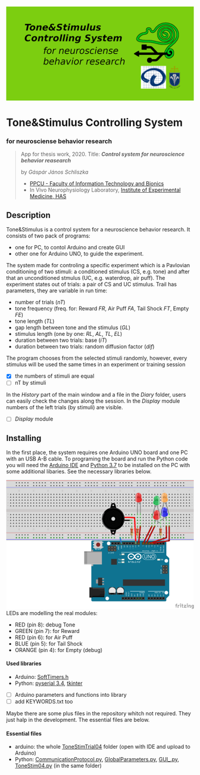 
![Project Logo](/repository-open-graph.png)
# Tone&Stimulus Controlling System #
### for neurosciense behavior research ###
 
> App for thesis work, 2020.
>   Title: __*Control system for neuroscience behavior reasearch*__
>
>   by *Gáspár János Schliszka*
>    * [PPCU - Faculty of Information Technology and Bionics](https://itk.ppke.hu/en)
>    * In Vivo Neurophysiology Laboratory, [Institute of Experimental Medicine, HAS](http://koki.hu/english)

## Description ##
  Tone&Stimulus is a control system for a neuroscience behavior research. It consists of two pack of programs:
  - one for PC, to contol Arduino and create GUI
  - other one for Arduino UNO, to guide the experiment.
  
  The system made for controling a specific experiment which is a Pavlovian conditioning of two stimuli: a conditioned stimulus (CS, e.g. tone) and after that an unconditioned stmulus (UC, e.g. waterdrop, air puff). The experiment states out of trials: a pair of CS and UC stimulus.
  Trail has parameters, they are variable in run time:
  * number of trials (*nT*)
  * tone frequency (freq. for: Reward *FR*, Air Puff *FA*, Tail Shock *FT*, Empty *FE*)
  * tone length (*TL*)
  * gap length between tone and the stimulus (*GL*)
  * stimulus length (one by one: *RL*, *AL*, *TL*, *EL*)
  * duration between two trials: base (*iT*)
  * duration between two trials: random diffusion factor (*dif*)
  
  The program chooses from the selected stimuli randomly, however, every stimulus will be used the same times in an experiment or training session
  - [x] the numbers of stimuli are equal
  - [ ] nT by stimuli
  
  In the *History* part of the main window and a file in the *Diary* folder, users can easily check the changes along the session. In the *Display* module numbers of the left trials (by stimuli) are visible.
  - [ ] *Display* module
  
## Installing ##
  In the first place, the system requires one Arduino UNO board and one PC with an USB A-B cable.
  To programing the board and run the Python code you will need the [Arduino IDE](https://www.arduino.cc/en/software) and [Python 3.7](https://www.python.org/) to be installed on the PC with some additional libaries.
  See the necessary libraries below.
  
  ![Circuit for Arduino](/arduino/ToneStim.png)
  LEDs are modelling the real modules:
   * RED (pin 8): debug Tone
   * GREEN (pin 7): for Reward
   * RED (pin 6): for Air Puff
   * BLUE (pin 5): for Tail Shock
   * ORANGE (pin 4): for Empty (debug)
  
  #### Used libraries ####
   * Arduino: [SoftTimers.h](https://github.com/end2endzone/SoftTimers)
   * Python: [pyserial 3.4](https://pypi.org/project/pyserial/), [tkinter](https://docs.python.org/3/library/tkinter.html)
   - [ ] Arduino parameters and functions into library
   - [ ] add KEYWORDS.txt too
  
  Maybe there are some plus files in the repository whitch not required. They just halp in the development. The essential files are below.
  
  #### Essential files ####
   * arduino: the whole [ToneStimTrial04](/arduino/ToneStimeTrial04) folder (open with IDE and upload to Arduino)
   * Python: [CommunicationProtocol.py](/python/CommunicationProtocol.py), [GlobalParameters.py](/pythonGlobalParameters.py), [GUI_.py](/python/GUI_.py), [ToneStim04.py](/python/ToneStim04.py) (in the same folder)
